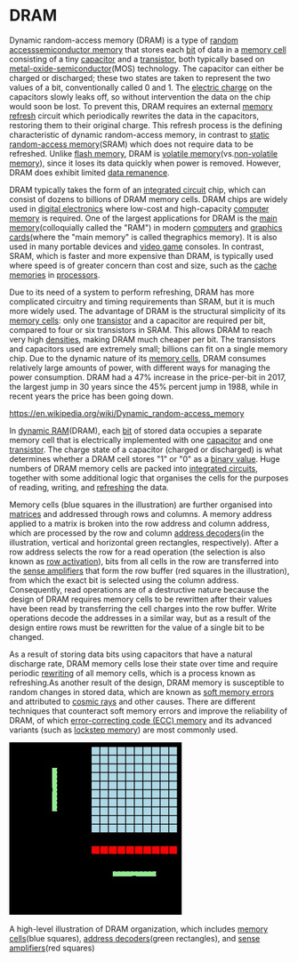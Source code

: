 # DRAM

Dynamic random-access memory (DRAM) is a type of [random access](https://en.wikipedia.org/wiki/Random-access_memory)[semiconductor memory](https://en.wikipedia.org/wiki/Semiconductor_memory) that stores each [bit](https://en.wikipedia.org/wiki/Bit) of data in a [memory cell](https://en.wikipedia.org/wiki/Memory_cell_(computing)) consisting of a tiny [capacitor](https://en.wikipedia.org/wiki/Capacitor) and a [transistor](https://en.wikipedia.org/wiki/Transistor), both typically based on [metal-oxide-semiconductor](https://en.wikipedia.org/wiki/Metal-oxide-semiconductor)(MOS) technology. The capacitor can either be charged or discharged; these two states are taken to represent the two values of a bit, conventionally called 0 and 1. The [electric charge](https://en.wikipedia.org/wiki/Electric_charge) on the capacitors slowly leaks off, so without intervention the data on the chip would soon be lost. To prevent this, DRAM requires an external [memory refresh](https://en.wikipedia.org/wiki/Memory_refresh) circuit which periodically rewrites the data in the capacitors, restoring them to their original charge. This refresh process is the defining characteristic of dynamic random-access memory, in contrast to [static random-access memory](https://en.wikipedia.org/wiki/Static_random-access_memory)(SRAM) which does not require data to be refreshed. Unlike [flash memory](https://en.wikipedia.org/wiki/Flash_memory), DRAM is [volatile memory](https://en.wikipedia.org/wiki/Volatile_memory)(vs.[non-volatile memory](https://en.wikipedia.org/wiki/Non-volatile_memory)), since it loses its data quickly when power is removed. However, DRAM does exhibit limited [data remanence](https://en.wikipedia.org/wiki/Data_remanence).

DRAM typically takes the form of an [integrated circuit](https://en.wikipedia.org/wiki/Integrated_circuit) chip, which can consist of dozens to billions of DRAM memory cells. DRAM chips are widely used in [digital electronics](https://en.wikipedia.org/wiki/Digital_electronics) where low-cost and high-capacity [computer memory](https://en.wikipedia.org/wiki/Computer_memory) is required. One of the largest applications for DRAM is the [main memory](https://en.wikipedia.org/wiki/Main_memory)(colloquially called the "RAM") in modern [computers](https://en.wikipedia.org/wiki/Computer) and [graphics cards](https://en.wikipedia.org/wiki/Graphics_card)(where the "main memory" is called thegraphics memory). It is also used in many portable devices and [video game](https://en.wikipedia.org/wiki/Video_game) consoles. In contrast, SRAM, which is faster and more expensive than DRAM, is typically used where speed is of greater concern than cost and size, such as the [cache memories](https://en.wikipedia.org/wiki/CPU_cache) in [processors](https://en.wikipedia.org/wiki/Central_processing_unit).

Due to its need of a system to perform refreshing, DRAM has more complicated circuitry and timing requirements than SRAM, but it is much more widely used. The advantage of DRAM is the structural simplicity of its [memory cells](https://en.wikipedia.org/wiki/Memory_cell_(computing)): only one [transistor](https://en.wikipedia.org/wiki/Transistor) and a capacitor are required per bit, compared to four or six transistors in SRAM. This allows DRAM to reach very high [densities](https://en.wikipedia.org/wiki/Computer_storage_density), making DRAM much cheaper per bit. The transistors and capacitors used are extremely small; billions can fit on a single memory chip. Due to the dynamic nature of its [memory cells](https://en.wikipedia.org/wiki/Memory_cell_(computing)), DRAM consumes relatively large amounts of power, with different ways for managing the power consumption.
DRAM had a 47% increase in the price-per-bit in 2017, the largest jump in 30 years since the 45% percent jump in 1988, while in recent years the price has been going down.

https://en.wikipedia.org/wiki/Dynamic_random-access_memory

In [dynamic RAM](https://en.wikipedia.org/wiki/Dynamic_RAM)(DRAM), each [bit](https://en.wikipedia.org/wiki/Bit) of stored data occupies a separate memory cell that is electrically implemented with one [capacitor](https://en.wikipedia.org/wiki/Capacitor) and one [transistor](https://en.wikipedia.org/wiki/Transistor). The charge state of a capacitor (charged or discharged) is what determines whether a DRAM cell stores "1" or "0" as a [binary value](https://en.wikipedia.org/wiki/Binary_value). Huge numbers of DRAM memory cells are packed into [integrated circuits](https://en.wikipedia.org/wiki/Integrated_circuit), together with some additional logic that organises the cells for the purposes of reading, writing, and [refreshing](https://en.wikipedia.org/wiki/Memory_refresh) the data.

Memory cells (blue squares in the illustration) are further organised into [matrices](https://en.wikipedia.org/wiki/Matrix_(mathematics)) and addressed through rows and columns. A memory address applied to a matrix is broken into the row address and column address, which are processed by the row and column [address decoders](https://en.wikipedia.org/wiki/Address_decoder)(in the illustration, vertical and horizontal green rectangles, respectively). After a row address selects the row for a read operation (the selection is also known as [row activation](https://en.wikipedia.org/wiki/Row_activation)), bits from all cells in the row are transferred into the [sense amplifiers](https://en.wikipedia.org/wiki/Sense_amplifier) that form the row buffer (red squares in the illustration), from which the exact bit is selected using the column address. Consequently, read operations are of a destructive nature because the design of DRAM requires memory cells to be rewritten after their values have been read by transferring the cell charges into the row buffer. Write operations decode the addresses in a similar way, but as a result of the design entire rows must be rewritten for the value of a single bit to be changed.

As a result of storing data bits using capacitors that have a natural discharge rate, DRAM memory cells lose their state over time and require periodic [rewriting](https://en.wikipedia.org/wiki/Memory_refresh) of all memory cells, which is a process known as refreshing.As another result of the design, DRAM memory is susceptible to random changes in stored data, which are known as [soft memory errors](https://en.wikipedia.org/wiki/Soft_error) and attributed to [cosmic rays](https://en.wikipedia.org/wiki/Cosmic_ray#Effect_on_electronics) and other causes. There are different techniques that counteract soft memory errors and improve the reliability of DRAM, of which [error-correcting code (ECC) memory](https://en.wikipedia.org/wiki/ECC_memory) and its advanced variants (such as [lockstep memory](https://en.wikipedia.org/wiki/Lockstep_memory)) are most commonly used.

![image](../../media/DRAM-image1.jpg)

A high-level illustration of DRAM organization, which includes [memory cells](https://en.wikipedia.org/wiki/Memory_cell_(computing))(blue squares), [address decoders](https://en.wikipedia.org/wiki/Address_decoder)(green rectangles), and [sense amplifiers](https://en.wikipedia.org/wiki/Sense_amplifier)(red squares)
